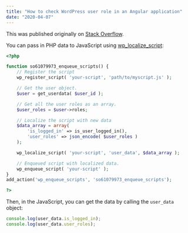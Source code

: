 ```yaml
---
title: "How to check WordPress user role in an Angular application"
date: "2020-04-07"
---
```


This was published originally on [Stack Overflow](https://stackoverflow.com/questions/61079973/how-to-check-user-role-from-wordpress-in-a-angular-application/61083406).

You can pass in PHP data to JavaScript using [wp_localize_script](https://codex.wordpress.org/Function_Reference/wp_localize_script):

```php
<?php

function so61079973_enqueue_scripts() {
    // Register the script
    wp_register_script( 'your-script', 'path/to/myscript.js' );

    // Get the user object.
    $user = get_userdata( $user_id );

    // Get all the user roles as an array.
    $user_roles = $user->roles;

    // Localize the script with new data
    $data_array = array(
        'is_logged_in' => is_user_logged_in(),
        'user_roles' => json_encode( $user_roles )
    );

    wp_localize_script( 'your-script', 'user_data', $data_array );

    // Enqueued script with localized data.
    wp_enqueue_script( 'your-script' );
}
add_action('wp_enqueue_scripts', 'so61079973_enqueue_scripts');

?>
```

Then, in the JavaScript, you can get the data by calling the `user_data` object:

```js
console.log(user_data.is_logged_in);
console.log(user_data.user_roles);
```
